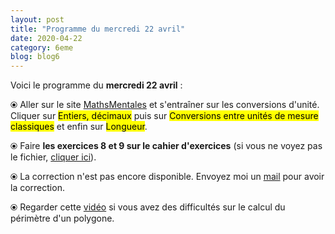 ```yaml
---
layout: post
title: "Programme du mercredi 22 avril"
date: 2020-04-22
category: 6eme
blog: blog6
---
```


Voici le programme du <b>mercredi 22 avril</b> :

⦿ Aller sur le site <a href="http://mathsmentales.net/">MathsMentales</a> et s'entraîner sur les conversions d'unité.
<br>
Cliquer sur <mark>Entiers, décimaux</mark> puis sur <mark>Conversions entre unités de mesure classiques</mark> et enfin sur <mark>Longueur</mark>.
 
⦿ Faire <b>les exercices 8 et 9 sur le cahier d'exercices</b> (si vous ne voyez pas le fichier, <a href="/exercices/6eme/6eme_exercices_mercredi_22_avril_2020.pdf">cliquer ici</a>). 

<object data="/exercices/6eme/6eme_exercices_mercredi_22_avril_2020.pdf" width="100%" height="500" type='application/pdf'></object>

⦿ La correction n'est pas encore disponible. Envoyez moi un <a href="mailto:benjamindang2015@gmail.com">mail</a> pour avoir la correction.

⦿ Regarder cette <a class="video" href="https://youtu.be/w7n638xdT6E">vidéo</a> si vous avez des difficultés sur le calcul du périmètre d'un polygone.
